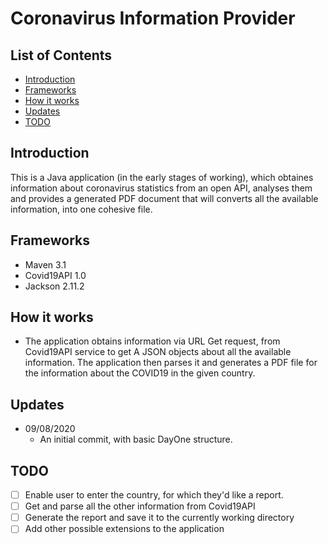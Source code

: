 # Coronavirus Information Provider

## List of Contents

- [ Introduction ](#introduction)
- [ Frameworks ](#frameworks)
- [ How it works ](#works)
- [ Updates ](#updates)
- [ TODO ](#todo)

<a name="introduction"></a>
## Introduction

This is a Java application (in the early stages of working), which obtaines information about coronavirus statistics from an open API, analyses them and provides a generated PDF document that will converts all the available information, into one cohesive file.

<a name="frameworks"></a>
## Frameworks 

- Maven 3.1
- Covid19API 1.0 
- Jackson 2.11.2

<a name="works"></a>
## How it works

- The application obtains information via URL Get request, from Covid19API service to get A JSON objects about all the available information. The application then parses it and generates a PDF file for the information about the COVID19 in the given country.

<a name="updates"></a>
## Updates

* 09/08/2020
    * An initial commit, with basic DayOne structure.

<a name="todo"></a>
## TODO

- [ ] Enable user to enter the country, for which they'd like a report.
- [ ] Get and parse all the other information from Covid19API
- [ ] Generate the report and save it to the currently working directory
- [ ] Add other possible extensions to the application 